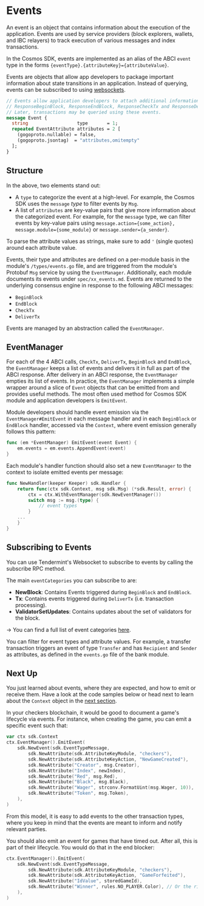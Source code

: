 # Events

An event is an object that contains information about the execution of the application. Events are used by service providers (block explorers, wallets, and IBC relayers) to track execution of various messages and index transactions.

In the Cosmos SDK, events are implemented as an alias of the ABCI `event` type in the forms `{eventType}.{attributeKey}={attributeValue}`.

Events are objects that allow app developers to package important information about state transitions in an application. Instead of querying, events can be subscribed to using [websockets](https://docs.tendermint.com/master/tendermint-core/subscription.html#subscribing-to-events-via-websocket).

```protobuf
// Events allow application developers to attach additional information to
// ResponseBeginBlock, ResponseEndBlock, ResponseCheckTx and ResponseDeliverTx.
// Later, transactions may be queried using these events.
message Event {
  string                  type       = 1;
  repeated EventAttribute attributes = 2 [
    (gogoproto.nullable) = false,
    (gogoproto.jsontag)  = "attributes,omitempty"
  ];
}
```

## Structure

In the above, two elements stand out:

* A `type` to categorize the event at a high-level. For example, the Cosmos SDK uses the `message` _type_ to filter events by `Msg`.
* A list of `attributes` are key-value pairs that give more information about the categorized event. For example, for the `message` type, we can filter events by key-value pairs using `message.action={some_action}, message.module={some_module}` or `message.sender={a_sender}`.

<HighlightBox type=”info”>

To parse the attribute values as strings, make sure to add `'` (single quotes) around each attribute value.

</HighlightBox>

Events, their type and attributes are defined on a per-module basis in the module's `/types/events.go` file, and are triggered from the module's Protobuf `Msg` service by using the `EventManager`. Additionally, each module documents its events under `spec/xx_events.md`.
Events are returned to the underlying consensus engine in response to the following ABCI messages:

* `BeginBlock`
* `EndBlock`
* `CheckTx`
* `DeliverTx`

Events are managed by an abstraction called the `EventManager`.

## EventManager

For each of the 4 ABCI calls, `CheckTx`, `DeliverTx`, `BeginBlock` and `EndBlock`, the `EventManager` keeps a list of events and delivers it in full as part of the ABCI response. After delivery in an ABCI response, the `EventManager` empties its list of events. In practice, the `EventManager` implements a simple wrapper around a slice of `Event` objects that can be emitted from and provides useful methods. The most often used method for Cosmos SDK module and application developers is `EmitEvent`.

<HighlightBox type=”info”>

Module developers should handle event emission via the `EventManager#EmitEvent` in each message handler and in each `BeginBlock` or `EndBlock` handler, accessed via the `Context`, where event emission generally follows this pattern:

```go
func (em *EventManager) EmitEvent(event Event) {
    em.events = em.events.AppendEvent(event)
}
```
Each module's handler function should also set a new `EventManager` to the context to isolate emitted events per message:

```go
func NewHandler(keeper Keeper) sdk.Handler {
    return func(ctx sdk.Context, msg sdk.Msg) (*sdk.Result, error) {
        ctx = ctx.WithEventManager(sdk.NewEventManager())
        switch msg := msg.(type) {
            // event types
        }
    ...
    }
}
```

</HighlightBox>

## Subscribing to Events

You can use Tendermint's Websocket to subscribe to events by calling the subscribe RPC method.

The main `eventCategories` you can subscribe to are:

* **NewBlock**: Contains Events triggered during `BeginBlock` and `EndBlock`.
* **Tx**: Contains events triggered during `DeliverTx` (i.e. transaction processing).
* **ValidatorSetUpdates**: Contains updates about the set of validators for the block.

<HighlightBox type=”info”>

→ You can find a full list of event categories [here](https://godoc.org/github.com/tendermint/tendermint/types#pkg-constants).

</HighlightBox>

You can filter for event types and attribute values. For example, a transfer transaction triggers an event of type `Transfer` and has `Recipient` and `Sender` as attributes, as defined in the `events.go` file of the bank module.

## Next Up

You just learned about events, where they are expected, and how to emit or receive them. Have a look at the code samples below or head next to learn about the `Context` object in the [next section](./14-context).

<ExpansionPanel title="Show me some code for my checkers blockchain">

In your checkers blockchain, it would be good to document a game's lifecycle via events. For instance, when creating the game, you can emit a specific event such that:

```go
var ctx sdk.Context
ctx.EventManager().EmitEvent(
    sdk.NewEvent(sdk.EventTypeMessage,
        sdk.NewAttribute(sdk.AttributeKeyModule, "checkers"),
        sdk.NewAttribute(sdk.AttributeKeyAction, "NewGameCreated"),
        sdk.NewAttribute("Creator", msg.Creator),
        sdk.NewAttribute("Index", newIndex),
        sdk.NewAttribute("Red", msg.Red),
        sdk.NewAttribute("Black", msg.Black),
        sdk.NewAttribute("Wager", strconv.FormatUint(msg.Wager, 10)),
        sdk.NewAttribute("Token", msg.Token),
    ),
)
```
From this model, it is easy to add events to the other transaction types, where you keep in mind that the events are meant to inform and notify relevant parties.

You should also emit an event for games that have timed out. After all, this is part of their lifecycle. You would do that in the end blocker:

```go
ctx.EventManager().EmitEvent(
    sdk.NewEvent(sdk.EventTypeMessage,
        sdk.NewAttribute(sdk.AttributeKeyModule, "checkers"),
        sdk.NewAttribute(sdk.AttributeKeyAction, "GameForfeited"),
        sdk.NewAttribute("IdValue", storedGameId),
        sdk.NewAttribute("Winner", rules.NO_PLAYER.Color), // Or the rightful winner.
    ),
)
```

</ExpansionPanel>
